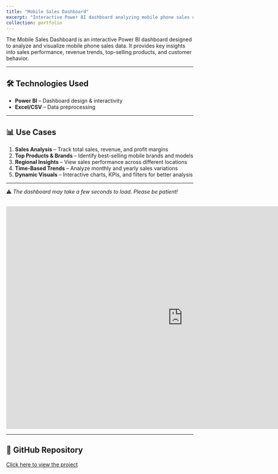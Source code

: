 ```yaml
---
title: "Mobile Sales Dashboard"
excerpt: "Interactive Power BI dashboard analyzing mobile phone sales data. <!-- <br/><img src='https://media.istockphoto.com/id/1323992763/photo/online-shopping-concept-smartphone-with-podium-on-yellow-background.jpg?s=612x612&w=0&k=20&c=WzT9pRUIRMkQHVNKwSG9o1OChBSC-2E-ZItXYFKZPQQ='> --> "
collection: portfolio
---
```


The Mobile Sales Dashboard is an interactive Power BI dashboard designed to analyze and visualize mobile phone sales data. It provides key insights into sales performance, revenue trends, top-selling products, and customer behavior.

---

## 🛠 Technologies Used

- **Power BI** – Dashboard design & interactivity  
- **Excel/CSV** – Data preprocessing  

---

## 📊 Use Cases

1. **Sales Analysis** – Track total sales, revenue, and profit margins  
2. **Top Products & Brands** – Identify best-selling mobile brands and models  
3. **Regional Insights** – View sales performance across different locations  
4. **Time-Based Trends** – Analyze monthly and yearly sales variations  
5. **Dynamic Visuals** – Interactive charts, KPIs, and filters for better analysis  

---

⚠️ *The dashboard may take a few seconds to load. Please be patient!*

<br/>

<iframe title="Mobiledashboard" width="950" height="600" src="https://app.powerbi.com/view?r=eyJrIjoiZDliZjE1ODItZjQyNy00NTVkLTlkYTgtMWUyNzQ4ZDM0ZTRhIiwidCI6IjUyYWRmODM1LTJlMjItNDkyZC04ZDUxLWIzMTNkYmNkN2NjZiJ9" frameborder="0" allowfullscreen="true"></iframe>

---

## 🔗 GitHub Repository

[Click here to view the project](https://github.com/tanish8851/Mobile-Sales-Dashboard)
